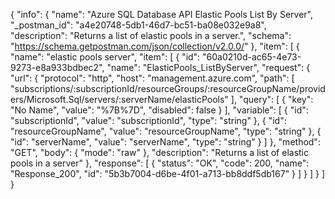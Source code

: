 {
  "info": {
    "name": "Azure SQL Database API Elastic Pools List By Server",
    "_postman_id": "a4e20748-5db1-46d7-bc51-ba08e032e9a8",
    "description": "Returns a list of elastic pools in a server.",
    "schema": "https://schema.getpostman.com/json/collection/v2.0.0/"
  },
  "item": [
    {
      "name": "elastic pools server",
      "item": [
        {
          "id": "60a0210d-ac65-4e73-9273-e8a933bdbec2",
          "name": "ElasticPools_ListByServer",
          "request": {
            "url": {
              "protocol": "http",
              "host": "management.azure.com",
              "path": [
                "subscriptions/:subscriptionId/resourceGroups/:resourceGroupName/providers/Microsoft.Sql/servers/:serverName/elasticPools"
              ],
              "query": [
                {
                  "key": "No Name",
                  "value": "%7B%7D",
                  "disabled": false
                }
              ],
              "variable": [
                {
                  "id": "subscriptionId",
                  "value": "subscriptionId",
                  "type": "string"
                },
                {
                  "id": "resourceGroupName",
                  "value": "resourceGroupName",
                  "type": "string"
                },
                {
                  "id": "serverName",
                  "value": "serverName",
                  "type": "string"
                }
              ]
            },
            "method": "GET",
            "body": {
              "mode": "raw"
            },
            "description": "Returns a list of elastic pools in a server"
          },
          "response": [
            {
              "status": "OK",
              "code": 200,
              "name": "Response_200",
              "id": "5b3b7004-d6be-4f01-a713-bb8ddf5db167"
            }
          ]
        }
      ]
    }
  ]
}